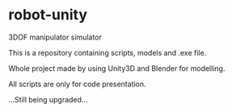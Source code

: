 # robot-unity
3DOF manipulator simulator

This is a repository containing scripts, models and .exe file.

Whole project made by using Unity3D and Blender for modelling.

All scripts are only for code presentation.

...Still being upgraded...
